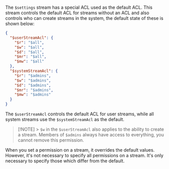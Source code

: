 The `$settings` stream has a special ACL used as the default ACL. This stream controls the default ACL for streams without an ACL and also controls who can create streams in the system, the default state of these is shown below:

```json
{
  "$userStreamAcl": {
    "$r": "$all",
    "$w": "$all",
    "$d": "$all",
    "$mr": "$all",
    "$mw": "$all"
  },
  "$systemStreamAcl": {
    "$r": "$admins",
    "$w": "$admins",
    "$d": "$admins",
    "$mr": "$admins",
    "$mw": "$admins"
  }
}
```

The `$userStreamAcl` controls the default ACL for user streams, while all system streams use the `$systemStreamAcl` as the default.

> [!NOTE] > `$w` in the `$userStreamAcl` also applies to the ability to create a stream. Members of `$admins` always have access to everything, you cannot remove this permission.

When you set a permission on a stream, it overrides the default values. However, it's not necessary to specify all permissions on a stream. It's only necessary to specify those which differ from the default.
